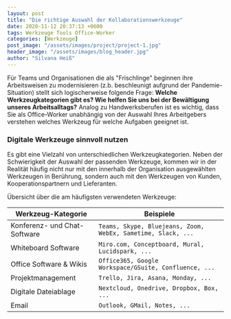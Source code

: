 ```yaml
---
layout: post
title: "Die richtige Auswahl der Kollaborationswerkzeuge"
date: 2020-11-12 20:37:13 +0600
tags: Werkzeuge Tools Office-Worker
categories: [Werkzeuge]
post_image: "/assets/images/project/project-1.jpg"
header_image: "/assets/images/blog_header.jpg"
author: "Silvana Heiß"
---
```

Für Teams und Organisationen die als "Frischlinge" beginnen ihre Arbeitsweisen zu modernisieren (z.b.  beschleunigt aufgrund der Pandemie-Situation) stellt sich logischerweise folgende Frage: __Welche Werkzeugkategorien gibt es? Wie helfen Sie uns bei der Bewältigung unseres Arbeitsalltags?__ Analog zu Handwerksberufen ist es wichtig, dass Sie als Office-Worker unabhängig von der Auswahl Ihres Arbeitgebers verstehen welches Werkzeug für welche Aufgaben geeignet ist.

### Digitale Werkzeuge sinnvoll nutzen
Es gibt eine Vielzahl von unterschiedlichen Werkzeugkategorien. Neben der Schwierigkeit der Auswahl der passenden Werkzeuge, kommen wir in der Realität häufig nicht nur mit den innerhalb der Organisation ausgewählten Werkzeugen in Berührung, sondern auch mit den Werkzeugen von Kunden, Kooperationspartnern und Lieferanten. 

Übersicht über die am häufigsten verwendeten Werkzeuge:

| Werkzeug-Kategorie | Beispiele |
| ---- | ---- |
| Konferenz- und Chat-Software | `Teams, Skype, Bluejeans, Zoom, WebEx, Sametime, Slack, ...` |
| Whiteboard Software | `Miro.com, Conceptboard, Mural, Lucidspark, ...` |
| Office Software & Wikis | `Office365, Google Workspace/GSuite, Confluence, ...` |
| Projektmanagement | `Trello, Jira, Asana, Monday, ...` |
| Digitale Dateiablage | `Nextcloud, Onedrive, Dropbox, Box, ...` |
| Email | `Outlook, GMail, Notes, ...` |
